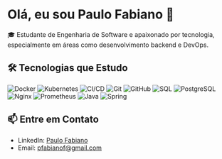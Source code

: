 <div id="about">
    <h1>Olá, eu sou Paulo Fabiano 👋</h1>
    <p>🎓 Estudante de Engenharia de Software e apaixonado por tecnologia, especialmente em áreas como desenvolvimento backend e DevOps.</p>
</div>

<div id="technologies">
    <h2>🛠️ Tecnologias que Estudo</h2>
    <div>
        <img src="https://img.shields.io/badge/Docker-%230db7ed.svg?style=for-the-badge&logo=docker&logoColor=white" alt="Docker">
        <img src="https://img.shields.io/badge/Kubernetes-%23326ce5.svg?style=for-the-badge&logo=kubernetes&logoColor=white" alt="Kubernetes">
        <img src="https://img.shields.io/badge/CI/CD-%23F7DF1E.svg?style=for-the-badge&logo=githubactions&logoColor=black" alt="CI/CD">
        <img src="https://img.shields.io/badge/Git-%23F05033.svg?style=for-the-badge&logo=git&logoColor=white" alt="Git">
        <img src="https://img.shields.io/badge/GitHub-%23181717.svg?style=for-the-badge&logo=github&logoColor=white" alt="GitHub">
        <img src="https://img.shields.io/badge/SQL-%230066CC.svg?style=for-the-badge&logo=sqlite&logoColor=white" alt="SQL">
        <img src="https://img.shields.io/badge/PostgreSQL-%23316192.svg?style=for-the-badge&logo=postgresql&logoColor=white" alt="PostgreSQL">
        <img src="https://img.shields.io/badge/Nginx-%23009639.svg?style=for-the-badge&logo=nginx&logoColor=white" alt="Nginx">
        <img src="https://img.shields.io/badge/Prometheus-%23E6522C.svg?style=for-the-badge&logo=prometheus&logoColor=white" alt="Prometheus">
        <img src="https://img.shields.io/badge/Java-%23ED8B00.svg?style=for-the-badge&logo=java&logoColor=white" alt="Java">
        <img src="https://img.shields.io/badge/Spring-%236DB33F.svg?style=for-the-badge&logo=spring&logoColor=white" alt="Spring">
    </div>
</div>

<div id="contact">
    <h2>📫 Entre em Contato</h2>
    <ul>
        <li>LinkedIn: <a href="https://www.linkedin.com/in/paulo-fabiano/">Paulo Fabiano</a></li>
        <li>Email: <a href="mailto:pfabianof@gmail.com">pfabianof@gmail.com</a></li>
    </ul>
</div>
